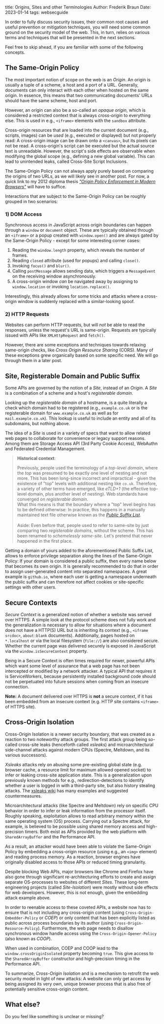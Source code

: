 title: Origins, Sites and other Terminologies
Author: Frederik Braun
Date: 2023-01-14
tags: websecguide

In order to fully discuss security issues, their common root causes and useful prevention or mitigation techniques, you will need some common ground on the security model of the web. This, in turn, relies on various terms and techniques that will be presented in the next sections.

Feel free to skip ahead, if you are familiar with some of the following concepts.

## The Same-Origin Policy

The most important notion of scope on the web is an *Origin*.
An origin is usually a tuple of a scheme, a host and a port of a URL.
Generally, documents can only interact with each other when hosted
on the same origin. In essence, this means that two communicating
documents' URLs should have the same scheme, host and port.

However, an origin can also be a so-called an *opaque origin*, which is considered a restricted context that is always *cross-origin* to everything else. This is used in e.g., `<iframe>` elements with the `sandbox` attribute.

Cross-origin resources that are loaded into the current document (e.g., scripts, images) can be *used* (e.g., executed or displayed) but not properly read: A cross-origin image can be drawn onto a `<canvas>`, but its pixels can not be read. A cross-origin's script can be executed but the actual source text is unreadable. However, the script's side effects are observable when modifying the global scope (e.g., defining a new global variable). This can lead to unintended leaks, called Cross-Site Script Inclusions. <!-- TODO: task: add ref -->

The Same-Origin Policy can not always apply purely based on comparing the origins of two URLs, as we will likely see in another post. For now, a quick link to my 2012 diploma thesis *["Origin Policy Enforcement in Modern Browsers"](https://frederik-braun.com/publications/thesis/Thesis-Origin_Policy_Enforcement_in_Modern_Browsers.pdf)* will have to suffice.

Interactions that are subject to the Same-Origin Policy can be roughly grouped in two scenarios:

### 1) DOM Access

Synchronous access in JavaScript across origin boundaries can happen through a `window` or `document` object. These are typically obtained through an `<iframe>` or a popup created with `window.open()` and are always gated by the Same-Origin Policy - except for some interesting corner cases:

1. Reading the `window.length` property, which reveals the number of frames.
2. Reading `closed` attribute (used for popups) and calling `close()`.
3. Invoking `focus()` and `blur()`.
4. Calling `postMessage` allows sending data, which triggers a `MessageEvent` on the receiving window asynchronously.
5. A cross-origin window *can* be navigated away by assigning to `window.location` or invoking `location.replace()`.

Interestingly, this already allows for some tricks and attacks where a cross-origin window is suddenly replaced with a similar-looking spoof.

### 2) HTTP Requests

Websites can perform HTTP requests, but will *not* be able to read the responses, unless the request's URL is same-origin. Requests are typically issued with APIs like `XMLHttpRequest` and `fetch()`.

However, there are some exceptions and techniques towards relaxing same-origin checks, like *Cross Origin Resource Sharing* (CORS). Many of these exceptions grew organically based on some specific need. We will go through them in a later post.
<!-- TODO: task: add ref-->

## Site, Registerable Domain and Public Suffix

Some APIs are governed by the notion of a *Site*, instead of an *Origin*. A *Site* is a combination of a scheme and a host's *registerable domain*.

Looking up the *registerable domain* of a hostname, is a quite literally a check which domain had to be registered (e.g., `example.co.uk` or is the registerable domain for `www.example.co.uk` as well as for `mail.example.co.uk`). This lookup is useful to include an entity and all of its subdomains, but nothing above.

The idea of a *Site* is used in a variety of specs that want to allow related web pages to collaborate for convenience or legacy support reasons. Among them are Storage Access API (3rd Party Cookie Access), WebAuthn and Federated Credential Management.

<blockquote>
<b>Historical context</b>:

Previously, people used the terminology of a <em>top-level domain</em>, where the <em>top</em> was presumed to be exactly one level of nesting and not more. This has been long-since incorrect and impractical - given the existence of "top" levels with additional nesting like <code>co.uk</code>. Therefore, a variety of other terms have emerged, like <em>eTLD+1</em> (the effective top-level domain, plus another level of nesting). Web standards have converged on <em>registerable domain</em>.<br>
What this means is that the boundary where a "top" level begins has to be defined otherwise: In practice, this happens in a manually maintained text file otherwise known as the <em><a href="https://publicsuffix.org/">Public Suffix List</a></em>.
<br><br>
Aside: Even before that, people used to refer to same-site by just comparing two <em>registerable domains</em>, without the scheme. This has been renamed to <em>schemelessly same-site</em>. Let's pretend that never happened in the first place.
</blockquote>

Getting a domain of yours added to the aforementioned Public Suffix List, allows to enforce privilege separation along the lines of the Same-Origin Policy: If your domain is considered a public suffix, then every name below that becomes its own origin. It is generally recommended to do that in order to assign user-generated content into separated namespaces. A great example is `github.io`, where each user is getting a namespace underneath the public suffix and can therefore not affect cookies or site-specific settings with other users.

## Secure Contexts

*Secure Context* is a generalized notion of whether a website was served over HTTPS. A simple look at the protocol scheme does not fully work and the generalization is necessary to allow for situations where a document does not have a HTTP(S) URL but is inheriting its context (e.g., `<iframe srcdoc>`, `about:blank` documents). Additionally, pages hosted on `*.localhost` or via the local filesystem (`file://`) are also considered secure. Whether the current page was delivered securely is exposed in JavaScript via the `window.isSecureContext` property.

Being in a Secure Context is often times required for newer, powerful APIs which want some level of assurance that a web page has not been intercepted or modified by a network attacker. A typical API that requires it is ServiceWorkers, because persistently installed background code should not be perpetuated into future sessions when coming from an insecure connection.

**Note:** A document delivered over HTTPS is **not** a secure context, if it has been embedded from an insecure context (e.g. HTTP site contains `<iframe>` of HTTPS site).

## Cross-Origin Isolation

Cross-Origin Isolation is a newer security boundary, that was created as a reaction to two noteworthy attack groups. The first attack group being so-called cross-site leaks (henceforth called *xsleaks*) and microarchitectural side-channel attacks against modern CPUs (Spectre, Meltdown, and its various successors).

*Xsleaks* attacks rely on abusing some pre-existing global state (e.g. browser cache, a resource limit for maximum allowed opened socket) to infer or leaking cross-site application state. This is a generalization upon previously known methods for e.g., redirection-detections to identify whether a user is logged in with a third-party site, but also history stealing attacks<!-- this could need way more details. -->. The [xsleaks wiki](https://xsleaks.dev/) has many examples and suggested countermeasures.

Microarchitectural attacks (like Spectre and Meltdown) rely on specific CPU behavior in order to infer or leak information from the processor itself. Roughly speaking, exploitation allows to read arbitrary memory within the same operating system (OS) process. Carrying out a Spectre attack, for example, is believed to be possible using shared memory access and high-precision timers. Both exist as APIs provided by the web platform with `SharedArrayBuffer` and the Performance API.

As a result, an attacker would have been able to violate the Same-Origin Policy by embedding a cross-origin resource (using e.g., an `<img>` element) and reading process memory. As a reaction, browser engines have originally disabled access to those APIs or reduced timing granularity.

Despite blocking Web APIs, major browsers like Chrome and Firefox have also gone through significant re-architecturing efforts to create and assign separate OS-processes to websites of different *Sites*. These long-term engineering projects (called *Site-Isolation*) were mostly without side effects for web developers. However, this is not enough, given the embedding attack example above.

In order to reenable access to these coveted APIs, a website now has to ensure that is not including any cross-origin content (using `Cross-Origin-Embedder-Policy` or *COEP*) or only content that has been explicitly listed as public across process boundaries by its author (using `Cross-Origin-Resource-Policy`). Furthermore, the web page needs to disallow synchronous window handle access using the `Cross-Origin-Opener-Policy` (also known as *COOP*).

When used in combination, COEP and COOP lead to the `window.crossOriginIsolated` property becoming `true`. This give access to the `SharedArrayBuffer` constructor and high-precision timing in the Performance API.

To summarize, *Cross-Origin Isolation* and is a mechanism to retrofit the web  security model in light of new attacks: A website can only get access by being assigned its very own, unique browser process that is also free of potentially sensitive cross-origin content.

## What else?
Do you feel like something is unclear or missing?
